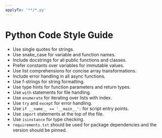 ```yaml
---
applyTo: '**/*.py'
---
```

# Python Code Style Guide
- Use single quotes for strings.
- Use snake_case for variable and function names.
- Include docstrings for all public functions and classes.
- Prefer constants over variables for immutable values.
- Use list comprehensions for concise array transformations.
- Include error handling in all async functions.
- Use f-strings for string formatting.
- Use type hints for function parameters and return types.
- Use `with` statements for file handling.
- Use `enumerate` for iterating over lists with index.
- Use `try` and `except` for error handling.
- Use `if __name__ == '__main__':` for script entry points.
- Use `import` statements at the top of the file.
- Use `isinstance` for type checking.
- `requirements.txt` should be used for package dependencies and the version should be pinned.